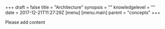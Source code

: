+++
draft = false
title = "Architecture"
synopsis = ""
knowledgelevel = ""
date = 2017-12-21T11:27:29Z
[menu]
  [menu.main]
    parent = "concepts"
+++

Please add content
